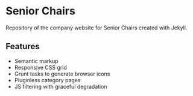 # Senior Chairs
Repository of the company website for Senior Chairs created with Jekyll.

## Features
- Semantic markup
- Responsive CSS grid
- Grunt tasks to generate browser icons
- Pluginless category pages
- JS filtering with graceful degradation